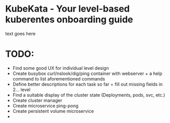 # KubeKata - Your level-based kuberentes onboarding guide
text goes here


# TODO:
- Find some good UX for individual level design
- Create busybox curl/nslook/dig/ping container with webserver + a help command to list aforementioned commands
- Define better descriptions for each task so far + fill out missing fields in 2... level
- Find a suitable display of the cluster state (Deployments, pods, svc, etc.)
- Create cluster manager
- Create microservice ping-pong
- Create persistent volume microservice
- 